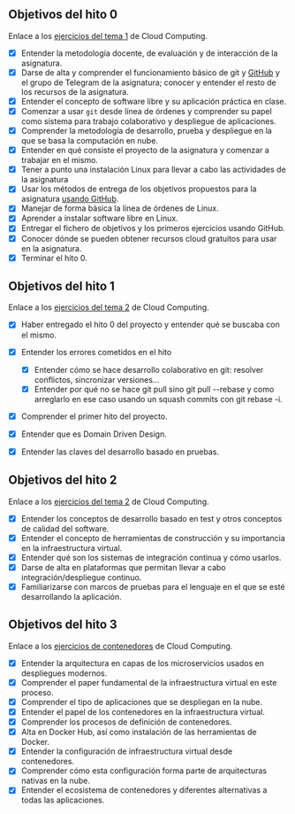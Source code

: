 ## Objetivos del hito 0

Enlace a los [ejercicios del tema 1](https://github.com/Solano96/CC-Exercises/blob/master/Arquitecturas_para_la_nube.md) de Cloud Computing.

- [x] Entender la metodología docente, de evaluación y de interacción de la asignatura.
- [x] Darse de alta y comprender el funcionamiento básico
   de git y [GitHub](https://github.com) y el grupo de Telegram de la
   asignatura; conocer y entender el resto de los recursos de la asignatura.
- [x] Entender el concepto de software libre y su aplicación práctica en clase.
- [x] Comenzar a usar `git` desde línea de órdenes y comprender su papel como sistema para trabajo colaborativo y despliegue de aplicaciones.
- [x] Comprender la metodología de desarrollo, prueba y despliegue en la que se basa la computación en nube.
- [x] Entender en qué consiste el proyecto de la asignatura y comenzar a trabajar en el mismo.
- [x] Tener a punto una instalación Linux para llevar a cabo las actividades de la asignatura
- [x] Usar los métodos de entrega de los objetivos propuestos para la asignatura [usando GitHub](../objetivos/README.md).
- [x] Manejar de forma básica la línea de órdenes de Linux.
- [x] Aprender a instalar software libre en Linux.
- [x] Entregar el fichero de objetivos y los primeros ejercicios usando
  GitHub.
- [x] Conocer dónde se pueden obtener recursos cloud gratuitos para usar
  en la asignatura.
- [x] Terminar el hito 0.

## Objetivos del hito 1

Enlace a los [ejercicios del tema 2](https://github.com/Solano96/CC-Exercises/blob/master/Desarrollo_basado_en_pruebas.md) de Cloud Computing.

- [x] Haber entregado el hito 0 del proyecto y entender qué se buscaba con el mismo.
- [x] Entender los errores cometidos en el hito

    - [x] Entender cómo se hace desarrollo colaborativo en git: resolver conflictos, sincronizar versiones...
    - [x] Entender por qué no se hace git pull sino git pull --rebase y como arreglarlo en ese caso usando un squash commits con git rebase -i.
- [x] Comprender el primer hito del proyecto.
- [x] Entender que es Domain Driven Design.
- [x] Entender las claves del desarrollo basado en pruebas.

## Objetivos del hito 2

Enlace a los [ejercicios del tema 2](https://github.com/Solano96/CC-Exercises/blob/master/Desarrollo_basado_en_pruebas.md) de Cloud Computing.

- [x] Entender los conceptos de desarrollo basado en test y otros conceptos de calidad del software.
- [x] Entender el concepto de herramientas de construcción y su importancia en la infraestructura virtual.   
- [x] Entender qué son los sistemas de integración continua y cómo usarlos.
- [x] Darse de alta en plataformas que permitan llevar a cabo integración/despliegue continuo.
- [x] Familiarizarse con marcos de pruebas para el lenguaje en el que se esté desarrollando la aplicación.

## Objetivos del hito 3

Enlace a los [ejercicios de contenedores](https://github.com/Solano96/CC-Exercises/blob/master/Contenedores.md) de Cloud Computing.

- [x] Entender la arquitectura en capas de los microservicios usados en despliegues modernos.
- [x] Comprender el paper fundamental de la infraestructura virtual en este proceso.
- [x] Comprender el tipo de aplicaciones que se despliegan en la nube.
- [x] Entender el papel de los contenedores en la infraestructura virtual.
- [x] Comprender los procesos de definición de contenedores.
- [x] Alta en Docker Hub, así como instalación de las herramientas de Docker.
- [x] Entender la configuración de infraestructura virtual desde contenedores.
- [x] Comprender cómo esta configuración forma parte de arquitecturas nativas en la nube.
- [x] Entender el ecosistema de contenedores y diferentes alternativas a todas las aplicaciones.
